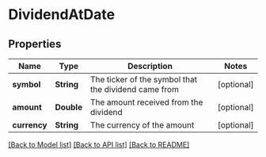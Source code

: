 # DividendAtDate

## Properties
Name | Type | Description | Notes
------------ | ------------- | ------------- | -------------
**symbol** | **String** | The ticker of the symbol that the dividend came from | [optional] 
**amount** | **Double** | The amount received from the dividend | [optional] 
**currency** | **String** | The currency of the amount | [optional] 

[[Back to Model list]](../README.md#models) [[Back to API list]](../README.md#api-endpoints) [[Back to README]](../README.md)


